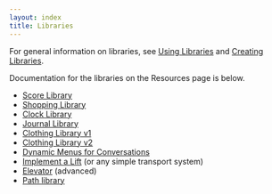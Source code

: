 ```yaml
---
layout: index
title: Libraries
---
```


For general information on libraries, see [Using Libraries](tutorial/using_libraries.html) and [Creating Libraries](creating_libraries.html).

Documentation for the libraries on the Resources page is below.

-   [Score Library](libraries/score_library.html)
-   [Shopping Library](libraries/shopping_library.html)
-   [Clock Library](libraries/clock_library.html)
-   [Journal Library](libraries/journal_library.html)
-   [Clothing Library v1](libraries/clothing_library.html)
-   [Clothing Library v2](libraries/clothing_library2.html)
-   [Dynamic Menus for Conversations](guides/dynamic_menus_for_conversations.html)
-   [Implement a Lift](guides/implement_a_lift.html) (or any simple transport system)
-   [Elevator](libraries/elevator.html) (advanced)
-   [Path library](libraries/path_library.html)

